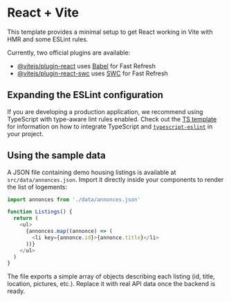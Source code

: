 # React + Vite

This template provides a minimal setup to get React working in Vite with HMR and some ESLint rules.

Currently, two official plugins are available:

- [@vitejs/plugin-react](https://github.com/vitejs/vite-plugin-react/blob/main/packages/plugin-react) uses [Babel](https://babeljs.io/) for Fast Refresh
- [@vitejs/plugin-react-swc](https://github.com/vitejs/vite-plugin-react/blob/main/packages/plugin-react-swc) uses [SWC](https://swc.rs/) for Fast Refresh

## Expanding the ESLint configuration

If you are developing a production application, we recommend using TypeScript with type-aware lint rules enabled. Check out the [TS template](https://github.com/vitejs/vite/tree/main/packages/create-vite/template-react-ts) for information on how to integrate TypeScript and [`typescript-eslint`](https://typescript-eslint.io) in your project.

## Using the sample data

A JSON file containing demo housing listings is available at `src/data/annonces.json`.
Import it directly inside your components to render the list of logements:

```javascript
import annonces from './data/annonces.json'

function Listings() {
  return (
    <ul>
      {annonces.map((annonce) => (
        <li key={annonce.id}>{annonce.title}</li>
      ))}
    </ul>
  )
}
```

The file exports a simple array of objects describing each listing (id, title, location, pictures, etc.).
Replace it with real API data once the backend is ready.
